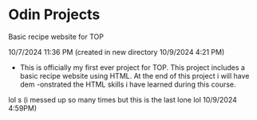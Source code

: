 # Odin Projects
Basic recipe website for TOP

 10/7/2024 11:36 PM (created in new directory 10/9/2024 4:21 PM)
- This is officially my first ever project for TOP. This project includes 
a basic recipe website using HTML. At the end of this project i will have dem
-onstrated the HTML skills i have learned during this course.

lol
s
(i messed up so many times but this is the last lone lol 10/9/2024 4:59PM)